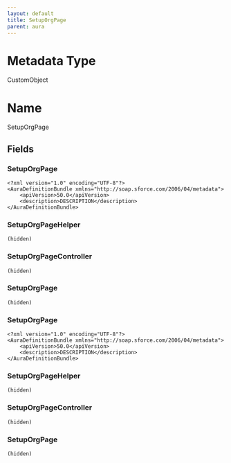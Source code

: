 ```yaml
---
layout: default
title: SetupOrgPage
parent: aura
---
```

# Metadata Type
CustomObject

# Name
SetupOrgPage
## Fields
### SetupOrgPage

```
<?xml version="1.0" encoding="UTF-8"?>
<AuraDefinitionBundle xmlns="http://soap.sforce.com/2006/04/metadata">
    <apiVersion>50.0</apiVersion>
    <description>DESCRIPTION</description>
</AuraDefinitionBundle>
```
### SetupOrgPageHelper

```
(hidden)
```
### SetupOrgPageController

```
(hidden)
```
### SetupOrgPage

```
(hidden)
```
### SetupOrgPage

```
<?xml version="1.0" encoding="UTF-8"?>
<AuraDefinitionBundle xmlns="http://soap.sforce.com/2006/04/metadata">
    <apiVersion>50.0</apiVersion>
    <description>DESCRIPTION</description>
</AuraDefinitionBundle>
```
### SetupOrgPageHelper

```
(hidden)
```
### SetupOrgPageController

```
(hidden)
```
### SetupOrgPage

```
(hidden)
```
